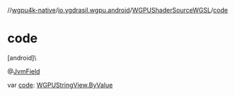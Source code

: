 //[wgpu4k-native](../../../index.md)/[io.ygdrasil.wgpu.android](../index.md)/[WGPUShaderSourceWGSL](index.md)/[code](code.md)

# code

[android]\

@[JvmField](https://kotlinlang.org/api/core/kotlin-stdlib/kotlin.jvm/-jvm-field/index.html)

var [code](code.md): [WGPUStringView.ByValue](../-w-g-p-u-string-view/-by-value/index.md)